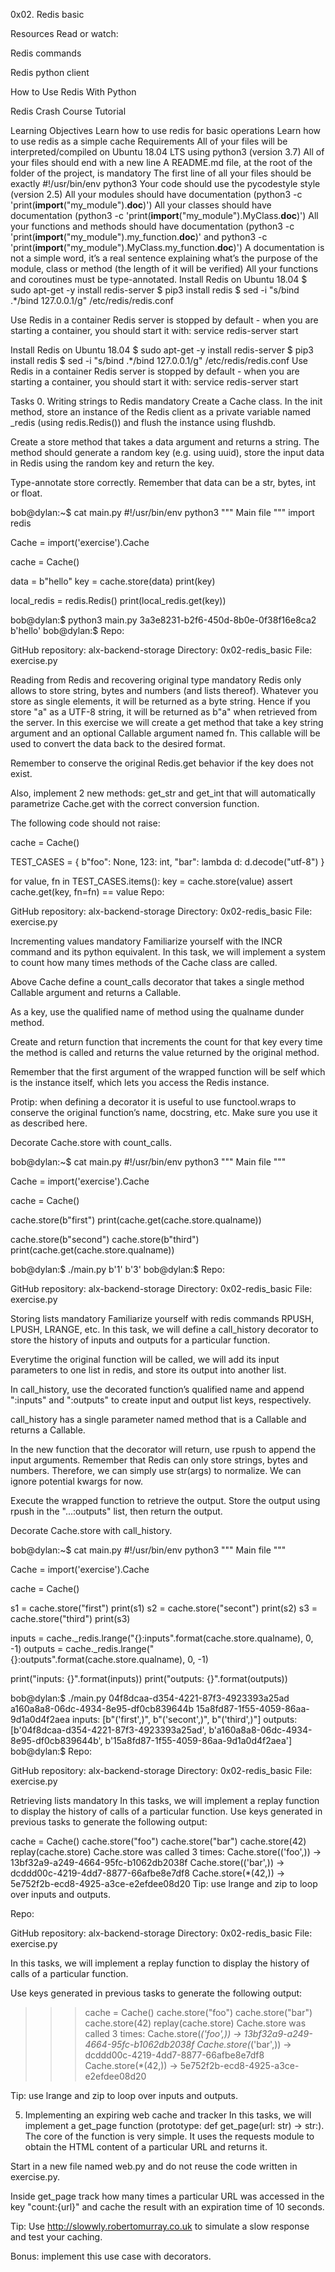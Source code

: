 0x02. Redis basic


Resources
Read or watch:

Redis commands

Redis python client

How to Use Redis With Python

Redis Crash Course Tutorial

Learning Objectives
Learn how to use redis for basic operations
Learn how to use redis as a simple cache
Requirements
All of your files will be interpreted/compiled on Ubuntu 18.04 LTS using python3 (version 3.7)
All of your files should end with a new line
A README.md file, at the root of the folder of the project, is mandatory
The first line of all your files should be exactly #!/usr/bin/env python3
Your code should use the pycodestyle style (version 2.5)
All your modules should have documentation (python3 -c 'print(__import__("my_module").__doc__)')
All your classes should have documentation (python3 -c 'print(__import__("my_module").MyClass.__doc__)')
All your functions and methods should have documentation (python3 -c 'print(__import__("my_module").my_function.__doc__)' and python3 -c 'print(__import__("my_module").MyClass.my_function.__doc__)')
A documentation is not a simple word, it’s a real sentence explaining what’s the purpose of the module, class or method (the length of it will be verified)
All your functions and coroutines must be type-annotated.
Install Redis on Ubuntu 18.04
$ sudo apt-get -y install redis-server
$ pip3 install redis
$ sed -i "s/bind .*/bind 127.0.0.1/g" /etc/redis/redis.conf

Use Redis in a container
Redis server is stopped by default - when you are starting a container, you should start it with: service redis-server start

Install Redis on Ubuntu 18.04 $ sudo apt-get -y install redis-server $ pip3 install redis $ sed -i "s/bind .*/bind 127.0.0.1/g" /etc/redis/redis.conf Use Redis in a container Redis server is stopped by default - when you are starting a container, you should start it with: service redis-server start

Tasks 0. Writing strings to Redis mandatory Create a Cache class. In the init method, store an instance of the Redis client as a private variable named _redis (using redis.Redis()) and flush the instance using flushdb.

Create a store method that takes a data argument and returns a string. The method should generate a random key (e.g. using uuid), store the input data in Redis using the random key and return the key.

Type-annotate store correctly. Remember that data can be a str, bytes, int or float.

bob@dylan:~$ cat main.py #!/usr/bin/env python3 """ Main file """ import redis

Cache = import('exercise').Cache

cache = Cache()

data = b"hello" key = cache.store(data) print(key)

local_redis = redis.Redis() print(local_redis.get(key))

bob@dylan:$ python3 main.py 3a3e8231-b2f6-450d-8b0e-0f38f16e8ca2 b'hello' bob@dylan:$ Repo:

GitHub repository: alx-backend-storage Directory: 0x02-redis_basic File: exercise.py

Reading from Redis and recovering original type mandatory Redis only allows to store string, bytes and numbers (and lists thereof). Whatever you store as single elements, it will be returned as a byte string. Hence if you store "a" as a UTF-8 string, it will be returned as b"a" when retrieved from the server.
In this exercise we will create a get method that take a key string argument and an optional Callable argument named fn. This callable will be used to convert the data back to the desired format.

Remember to conserve the original Redis.get behavior if the key does not exist.

Also, implement 2 new methods: get_str and get_int that will automatically parametrize Cache.get with the correct conversion function.

The following code should not raise:

cache = Cache()

TEST_CASES = { b"foo": None, 123: int, "bar": lambda d: d.decode("utf-8") }

for value, fn in TEST_CASES.items(): key = cache.store(value) assert cache.get(key, fn=fn) == value Repo:

GitHub repository: alx-backend-storage Directory: 0x02-redis_basic File: exercise.py

Incrementing values mandatory Familiarize yourself with the INCR command and its python equivalent.
In this task, we will implement a system to count how many times methods of the Cache class are called.

Above Cache define a count_calls decorator that takes a single method Callable argument and returns a Callable.

As a key, use the qualified name of method using the qualname dunder method.

Create and return function that increments the count for that key every time the method is called and returns the value returned by the original method.

Remember that the first argument of the wrapped function will be self which is the instance itself, which lets you access the Redis instance.

Protip: when defining a decorator it is useful to use functool.wraps to conserve the original function’s name, docstring, etc. Make sure you use it as described here.

Decorate Cache.store with count_calls.

bob@dylan:~$ cat main.py #!/usr/bin/env python3 """ Main file """

Cache = import('exercise').Cache

cache = Cache()

cache.store(b"first") print(cache.get(cache.store.qualname))

cache.store(b"second") cache.store(b"third") print(cache.get(cache.store.qualname))

bob@dylan:$ ./main.py b'1' b'3' bob@dylan:$ Repo:

GitHub repository: alx-backend-storage Directory: 0x02-redis_basic File: exercise.py

Storing lists mandatory Familiarize yourself with redis commands RPUSH, LPUSH, LRANGE, etc.
In this task, we will define a call_history decorator to store the history of inputs and outputs for a particular function.

Everytime the original function will be called, we will add its input parameters to one list in redis, and store its output into another list.

In call_history, use the decorated function’s qualified name and append ":inputs" and ":outputs" to create input and output list keys, respectively.

call_history has a single parameter named method that is a Callable and returns a Callable.

In the new function that the decorator will return, use rpush to append the input arguments. Remember that Redis can only store strings, bytes and numbers. Therefore, we can simply use str(args) to normalize. We can ignore potential kwargs for now.

Execute the wrapped function to retrieve the output. Store the output using rpush in the "...:outputs" list, then return the output.

Decorate Cache.store with call_history.

bob@dylan:~$ cat main.py #!/usr/bin/env python3 """ Main file """

Cache = import('exercise').Cache

cache = Cache()

s1 = cache.store("first") print(s1) s2 = cache.store("secont") print(s2) s3 = cache.store("third") print(s3)

inputs = cache._redis.lrange("{}:inputs".format(cache.store.qualname), 0, -1) outputs = cache._redis.lrange("{}:outputs".format(cache.store.qualname), 0, -1)

print("inputs: {}".format(inputs)) print("outputs: {}".format(outputs))

bob@dylan:$ ./main.py 04f8dcaa-d354-4221-87f3-4923393a25ad a160a8a8-06dc-4934-8e95-df0cb839644b 15a8fd87-1f55-4059-86aa-9d1a0d4f2aea inputs: [b"('first',)", b"('secont',)", b"('third',)"] outputs: [b'04f8dcaa-d354-4221-87f3-4923393a25ad', b'a160a8a8-06dc-4934-8e95-df0cb839644b', b'15a8fd87-1f55-4059-86aa-9d1a0d4f2aea'] bob@dylan:$ Repo:

GitHub repository: alx-backend-storage Directory: 0x02-redis_basic File: exercise.py

Retrieving lists mandatory In this tasks, we will implement a replay function to display the history of calls of a particular function.
Use keys generated in previous tasks to generate the following output:

cache = Cache() cache.store("foo") cache.store("bar") cache.store(42) replay(cache.store) Cache.store was called 3 times: Cache.store(('foo',)) -> 13bf32a9-a249-4664-95fc-b1062db2038f Cache.store(('bar',)) -> dcddd00c-4219-4dd7-8877-66afbe8e7df8 Cache.store(*(42,)) -> 5e752f2b-ecd8-4925-a3ce-e2efdee08d20 Tip: use lrange and zip to loop over inputs and outputs.

Repo:

GitHub repository: alx-backend-storage Directory: 0x02-redis_basic File: exercise.py

In this tasks, we will implement a replay function to display the history of calls of a particular function.

Use keys generated in previous tasks to generate the following output:

>>> cache = Cache()
>>> cache.store("foo")
>>> cache.store("bar")
>>> cache.store(42)
>>> replay(cache.store)
Cache.store was called 3 times:
Cache.store(*('foo',)) -> 13bf32a9-a249-4664-95fc-b1062db2038f
Cache.store(*('bar',)) -> dcddd00c-4219-4dd7-8877-66afbe8e7df8
Cache.store(*(42,)) -> 5e752f2b-ecd8-4925-a3ce-e2efdee08d20

Tip: use lrange and zip to loop over inputs and outputs.

5. Implementing an expiring web cache and tracker
In this tasks, we will implement a get_page function (prototype: def get_page(url: str) -> str:). The core of the function is very simple. It uses the requests module to obtain the HTML content of a particular URL and returns it.

Start in a new file named web.py and do not reuse the code written in exercise.py.

Inside get_page track how many times a particular URL was accessed in the key "count:{url}" and cache the result with an expiration time of 10 seconds.

Tip: Use http://slowwly.robertomurray.co.uk to simulate a slow response and test your caching.

Bonus: implement this use case with decorators.

